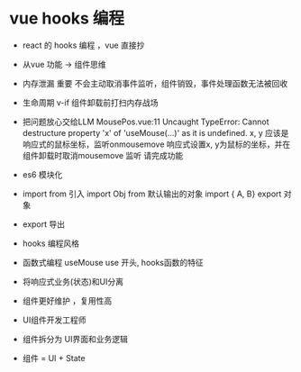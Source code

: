# vue hooks 编程

- react 的 hooks 编程 ，vue 直接抄
- 从vue 功能 -> 组件思维
- 内存泄漏 重要
  不会主动取消事件监听，组件销毁，事件处理函数无法被回收
- 生命周期  v-if 组件卸载前打扫内存战场
- 把问题放心交给LLM
MousePos.vue:11 Uncaught TypeError: Cannot destructure property 'x' of 'useMouse(...)' as it is undefined. x, y 应该是响应式的鼠标坐标，监听onmousemove 响应式设置x, y为鼠标的坐标，并在组件卸载时取消mousemove 监听 请完成功能
- es6 模块化
 - import from 引入
   import Obj  from 默认输出的对象
   import { A, B} export 对象
 - export 导出

 - hooks 编程风格
  - 函数式编程
  useMouse use 开头, hooks函数的特征
  - 将响应式业务(状态)和UI分离
  - 组件更好维护 ，复用性高
  - UI组件开发工程师
  - 组件拆分为 UI界面和业务逻辑

- 组件 = UI + State